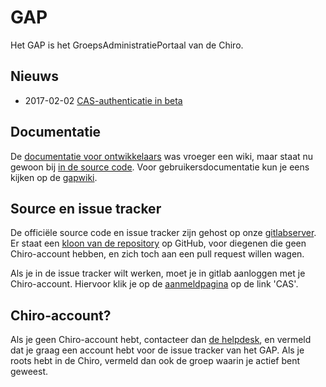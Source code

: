 # GAP

Het GAP is het GroepsAdministratiePortaal van de Chiro.

## Nieuws

* 2017-02-02 [CAS-authenticatie in beta](doc/news/cas.md)

## Documentatie

De [documentatie voor ontwikkelaars](doc/README.md) was vroeger een
wiki, maar staat nu gewoon bij [in de source code](doc/README.md).
Voor gebruikersdocumentatie kun je eens kijken op de
[gapwiki](https://gapwiki.chiro.be).

## Source en issue tracker

De officiële source code en issue tracker zijn gehost op onze
[gitlabserver](https://gitlab.chiro.be/gap/gap).  Er staat een [kloon van de repository](https://github.com/Chirojeugd-Vlaanderen/gap)
op GitHub, voor diegenen die geen Chiro-account hebben, en zich toch
aan een pull request willen wagen.

Als je in de issue tracker wilt werken, moet je in gitlab aanloggen
met je Chiro-account. Hiervoor klik je op de
[aanmeldpagina](https://gitlab.chiro.be/users/sign_in) op de link 'CAS'.

## Chiro-account?

Als je geen Chiro-account hebt, contacteer dan
[de helpdesk](https://chiro.be/eloket/feedback-gap), en vermeld dat
je graag een account hebt voor de issue tracker van het GAP. Als je
roots hebt in de Chiro, vermeld dan ook de groep waarin je actief
bent geweest.
